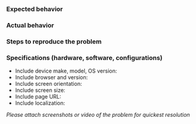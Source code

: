 ### Expected behavior 

### Actual behavior

### Steps to reproduce the problem

### Specifications (hardware, software, configurations)
* Include device make, model, OS version: 
* Include browser and version: 
* Include screen orientation: 
* Include screen size: 
* Include page URL: 
* Include localization: 

*Please attach screenshots or video of the problem for quickest resolution*